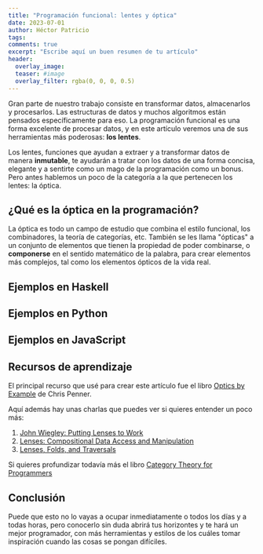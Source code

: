 ```yaml
---
title: "Programación funcional: lentes y óptica"
date: 2023-07-01
author: Héctor Patricio
tags:
comments: true
excerpt: "Escribe aquí un buen resumen de tu artículo"
header:
  overlay_image:
  teaser: #image
  overlay_filter: rgba(0, 0, 0, 0.5)
---
```


Gran parte de nuestro trabajo consiste en transformar datos, almacenarlos y procesarlos. Las estructuras de datos y muchos algoritmos están pensados específicamente para eso. La programación funcional es una forma excelente de procesar datos, y en este artículo veremos una de sus herramientas más poderosas: **los lentes**.

Los lentes, funciones que ayudan a extraer y a transformar datos de manera **inmutable**, te ayudarán a tratar con los datos de una forma concisa, elegante y a sentirte como un mago de la programación como un bonus. Pero antes hablemos un poco de la categoría a la que pertenecen los lentes: la óptica.

## ¿Qué es la óptica en la programación?

La óptica es todo un campo de estudio que combina el estilo funcional, los combinadores, la teoría de categorías, etc. También se les llama "ópticas" a un conjunto de elementos que tienen la propiedad de poder combinarse, o **componerse** en el sentido matemático de la palabra, para crear elementos más complejos, tal como los elementos ópticos de la vida real.


## Ejemplos en Haskell

## Ejemplos en Python

## Ejemplos en JavaScript

## Recursos de aprendizaje

El principal recurso que usé para crear este artículo fue el libro [Optics by Example](https://leanpub.com/optics-by-example) de Chris Penner.

Aquí además hay unas charlas que puedes ver si quieres entender un poco más:

1. [John Wiegley: Putting Lenses to Work](https://www.youtube.com/watch?v=QZy4Yml3LTY)
2. [Lenses: Compositional Data Access and Manipulation](https://www.youtube.com/watch?v=k-QwBL9Dia0)
3. [Lenses, Folds, and Traversals](https://www.youtube.com/watch?v=cefnmjtAolY)

Si quieres profundizar todavía más el libro [Category Theory for Programmers](https://github.com/hmemcpy/milewski-ctfp-pdf)


## Conclusión

Puede que esto no lo vayas a ocupar inmediatamente o todos los días y a todas horas, pero conocerlo sin duda abrirá tus horizontes y te hará un mejor programador, con más herramientas y estilos de los cuáles tomar inspiración cuando las cosas se pongan difíciles.

